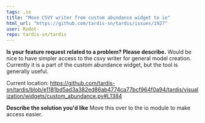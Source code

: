 ```yaml
---
tags: ,io
title: "Move CSVY writer from custom abundance widget to io"
html_url: "https://github.com/tardis-sn/tardis/issues/1927"
user: Rodot-
repo: tardis-sn/tardis
---
```


**Is your feature request related to a problem? Please describe.**
Would be nice to have simpler access to the csvy writer for general model creation.  Currently it is a part of the custom abundance widget, but the tool is generally useful.

Current location: https://github.com/tardis-sn/tardis/blob/e1181bd5ad3a382ed86ab4774ca77bcf964f0a94/tardis/visualization/widgets/custom_abundance.py#L1384

**Describe the solution you'd like**
Move this over to the io module to make access easier.


